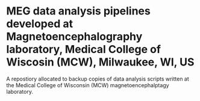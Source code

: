 # MEG data analysis pipelines developed at Magnetoencephalography laboratory, Medical College of Wiscosin (MCW), Milwaukee, WI, US
A repostiory allocated to backup copies of data analysis scripts written at the Medical College of Wisconsin (MCW) magnetoencephalptagy laboratory.
